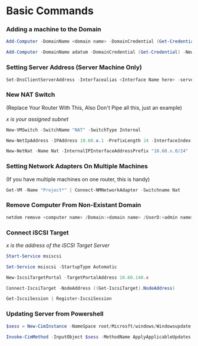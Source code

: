 # Basic Commands
### Adding a machine to the Domain
```PowerShell
Add-Computer -DomainName <domain name> -DomainCredential (Get-Credential) -NewName <name>

Add-Computer -DomainName adatum -DomainCredential (Get-Credential) -NewName WS01
```


### Setting Server Address (Server Machine Only)
```Powershell
Set-DnsClientServerAddress -Interfacealias <Interface Name here> -serveraddress <New IP Address Here>
```

### New NAT Switch

(Replace Your Router With This, Also Don't Pipe all this, just an example)

*x is your assigned subnet*

```Powershell
New-VMSwitch -SwitchName "NAT" -SwitchType Internal 

New-NetIpAddress -IPAddress 10.60.x.1 -PrefixLength 24 -InterfaceIndex ((Get-NetAdapter *NAT*).IfIndex) 

New-NetNat -Name Nat -InternalIPInterfaceAddressPrefix "10.60.x.0/24"
```
### Setting Network Adapters On Multiple Machines

(If you have multiple machines on one router, this is handy)

```Powershell
Get-VM -Name "Project*" | Connect-NMNetworkAdapter -Switchname Nat 
```

### Remove Computer From Non-Existant Domain

```Powershell
netdom remove <computer name> /Domain:<domain name> /UserD:<admin name> /PasswordD:* /Force
```

### Connect iSCSI Target

*x is the address of the iSCSI Target Server*

```Powershell
Start-Service msiscsi

Set-Service msiscsi -StartupType Automatic

New-IscsiTargetPortal -TargetPortalAddress 10.60.140.x

Connect-IscsiTarget -NodeAddress ((Get-IscsiTarget).NodeAddress)

Get-IscsiSession | Register-IscsiSession
```

### Updating Server from Powershell

```Powershell
$sess = New-CimInstance -NameSpace root/Microsft/windows/Windowsupdate -Classname MSFT_WUOperationsSession

Invoke-CimMethod -InputObject $sess -MethodName ApplyApplicableUpdates
```
